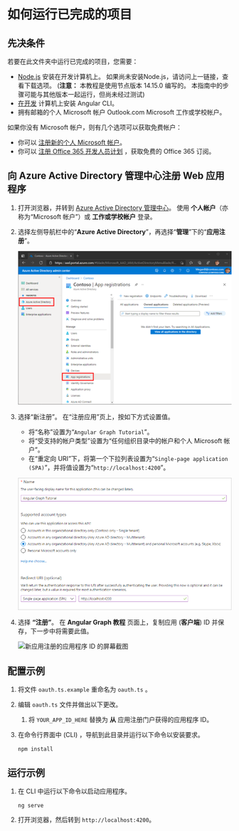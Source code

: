 # <a name="how-to-run-the-completed-project"></a>如何运行已完成的项目

## <a name="prerequisites"></a>先决条件

若要在此文件夹中运行已完成的项目，您需要：

- [Node.js](https://nodejs.org) 安装在开发计算机上。 如果尚未安装Node.js，请访问上一链接，查看下载选项。  (**注意：** 本教程是使用节点版本 14.15.0 编写的。 本指南中的步骤可能与其他版本一起运行，但尚未经过测试) 
- [在开发](https://cli.angular.io/) 计算机上安装 Angular CLI。
- 拥有邮箱的个人 Microsoft 帐户 Outlook.com Microsoft 工作或学校帐户。

如果你没有 Microsoft 帐户，则有几个选项可以获取免费帐户：

- 你可以 [注册新的个人 Microsoft 帐户](https://signup.live.com/signup?wa=wsignin1.0&rpsnv=12&ct=1454618383&rver=6.4.6456.0&wp=MBI_SSL_SHARED&wreply=https://mail.live.com/default.aspx&id=64855&cbcxt=mai&bk=1454618383&uiflavor=web&uaid=b213a65b4fdc484382b6622b3ecaa547&mkt=E-US&lc=1033&lic=1)。
- 你可以 [注册 Office 365 开发人员计划](https://developer.microsoft.com/office/dev-program) ，获取免费的 Office 365 订阅。

## <a name="register-a-web-application-with-the-azure-active-directory-admin-center"></a>向 Azure Active Directory 管理中心注册 Web 应用程序

1. 打开浏览器，并转到 [Azure Active Directory 管理中心](https://aad.portal.azure.com)。 使用 **个人帐户**（亦称为“Microsoft 帐户”）或 **工作或学校帐户** 登录。

1. 选择左侧导航栏中的“**Azure Active Directory**”，再选择“**管理**”下的“**应用注册**”。

    ![应用注册屏幕截图 ](/tutorial/images/aad-portal-app-registrations.png)

1. 选择“新注册”。 在“注册应用”页上，按如下方式设置值。

    - 将“名称”设置为“`Angular Graph Tutorial`”。
    - 将“受支持的帐户类型”设置为“任何组织目录中的帐户和个人 Microsoft 帐户”。
    - 在“重定向 URI”下，将第一个下拉列表设置为“`Single-page application (SPA)`”，并将值设置为“`http://localhost:4200`”。

    ![注册应用程序页面的屏幕截图](/tutorial/images/aad-register-an-app.png)

1. 选择 **“注册”**。 在 **Angular Graph 教程** 页面上，复制应用 (**客户端**) ID 并保存，下一步中将需要此值。

    ![新应用注册的应用程序 ID 的屏幕截图](/tutorial/images/aad-application-id.png)

## <a name="configure-the-sample"></a>配置示例

1. 将文件 `oauth.ts.example` 重命名为 `oauth.ts` 。
1. 编辑 `oauth.ts` 文件并做出以下更改。
    1. 将 `YOUR_APP_ID_HERE` 替换为 **从** 应用注册门户获得的应用程序 ID。
1. 在命令行界面中 (CLI) ，导航到此目录并运行以下命令以安装要求。

    ```Shell
    npm install
    ```

## <a name="run-the-sample"></a>运行示例

1. 在 CLI 中运行以下命令以启动应用程序。

    ```Shell
    ng serve
    ```

1. 打开浏览器，然后转到 `http://localhost:4200`。
